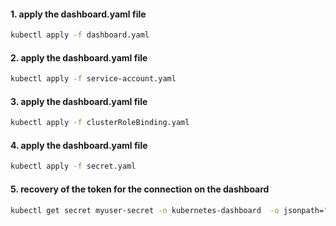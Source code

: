 #### 1. apply the dashboard.yaml file
```sh
kubectl apply -f dashboard.yaml
```
#### 2. apply the dashboard.yaml file
```sh
kubectl apply -f service-account.yaml
```

#### 3. apply the dashboard.yaml file
```sh
kubectl apply -f clusterRoleBinding.yaml
```

#### 4. apply the dashboard.yaml file
```sh
kubectl apply -f secret.yaml
```

#### 5. recovery of the token for the connection on the dashboard
```sh
kubectl get secret myuser-secret -n kubernetes-dashboard  -o jsonpath="{.data.token}" | base64 --decode
```

